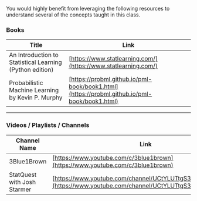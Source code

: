 You would highly benefit from leveraging the following resources to understand several of the concepts taught in this class. 

### Books

| Title                                   | Link                                       |
|-----------------------------------------|--------------------------------------------|
| An Introduction to Statistical Learning (Python edition) | [https://www.statlearning.com/](https://www.statlearning.com/) |
| Probabilistic Machine Learning by Kevin P. Murphy          | [https://probml.github.io/pml-book/book1.html](https://probml.github.io/pml-book/book1.html) |

---

### Videos / Playlists / Channels

| Channel Name          | Link                                                |
|----------------------|-----------------------------------------------------|
| 3Blue1Brown          | [https://www.youtube.com/c/3blue1brown](https://www.youtube.com/c/3blue1brown) |
| StatQuest with Josh Starmer | [https://www.youtube.com/channel/UCtYLUTtgS3k1Fg4y5tAhLbw](https://www.youtube.com/channel/UCtYLUTtgS3k1Fg4y5tAhLbw) |
